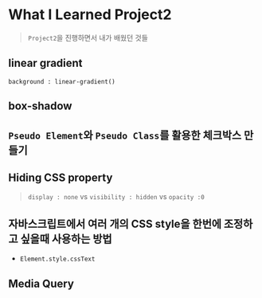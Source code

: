 # What I Learned Project2

> `Project2`을 진행하면서 내가 배웠던 것들

## linear gradient

```
background : linear-gradient()
```

## box-shadow

## `Pseudo Element`와 `Pseudo Class`를 활용한 체크박스 만들기

## Hiding CSS property

> `display : none` vs `visibility : hidden` vs `opacity :0`

## 자바스크립트에서 여러 개의 CSS style을 한번에 조정하고 싶을때 사용하는 방법

- `Element.style.cssText`

## Media Query
